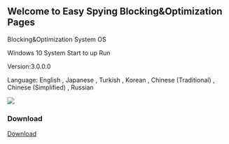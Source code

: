 ## Welcome to Easy Spying Blocking&Optimization Pages

Blocking&Optimization System OS

Windows 10 System Start to up Run

Version:3.0.0.0

Language: English , Japanese , Turkish , Korean , Chinese (Traditional) ,  Chinese (Simplified)  ,  Russian


<img src="https://github.com/JackCodeM/EasySpyingBlocking/blob/gh-pages/form.PNG?raw=true">


### Download


<a href="https://github.com/JackCodeM/EasySpyingBlocking/blob/gh-pages/Easy%20Spying%20Blocking.rar?raw=true">Download</a>



